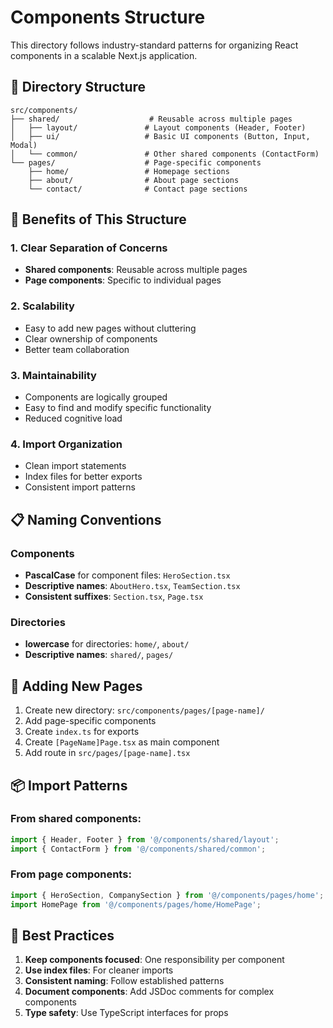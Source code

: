 # Components Structure

This directory follows industry-standard patterns for organizing React components in a scalable Next.js application.

## 📁 Directory Structure

```
src/components/
├── shared/                    # Reusable across multiple pages
│   ├── layout/               # Layout components (Header, Footer)
│   ├── ui/                   # Basic UI components (Button, Input, Modal)
│   └── common/               # Other shared components (ContactForm)
└── pages/                    # Page-specific components
    ├── home/                 # Homepage sections
    ├── about/                # About page sections
    └── contact/              # Contact page sections
```

## 🎯 Benefits of This Structure

### 1. **Clear Separation of Concerns**
- **Shared components**: Reusable across multiple pages
- **Page components**: Specific to individual pages

### 2. **Scalability**
- Easy to add new pages without cluttering
- Clear ownership of components
- Better team collaboration

### 3. **Maintainability**
- Components are logically grouped
- Easy to find and modify specific functionality
- Reduced cognitive load

### 4. **Import Organization**
- Clean import statements
- Index files for better exports
- Consistent import patterns

## 📋 Naming Conventions

### Components
- **PascalCase** for component files: `HeroSection.tsx`
- **Descriptive names**: `AboutHero.tsx`, `TeamSection.tsx`
- **Consistent suffixes**: `Section.tsx`, `Page.tsx`

### Directories
- **lowercase** for directories: `home/`, `about/`
- **Descriptive names**: `shared/`, `pages/`

## 🔄 Adding New Pages

1. Create new directory: `src/components/pages/[page-name]/`
2. Add page-specific components
3. Create `index.ts` for exports
4. Create `[PageName]Page.tsx` as main component
5. Add route in `src/pages/[page-name].tsx`

## 📦 Import Patterns

### From shared components:
```typescript
import { Header, Footer } from '@/components/shared/layout';
import { ContactForm } from '@/components/shared/common';
```

### From page components:
```typescript
import { HeroSection, CompanySection } from '@/components/pages/home';
import HomePage from '@/components/pages/home/HomePage';
```

## 🚀 Best Practices

1. **Keep components focused**: One responsibility per component
2. **Use index files**: For cleaner imports
3. **Consistent naming**: Follow established patterns
4. **Document components**: Add JSDoc comments for complex components
5. **Type safety**: Use TypeScript interfaces for props
